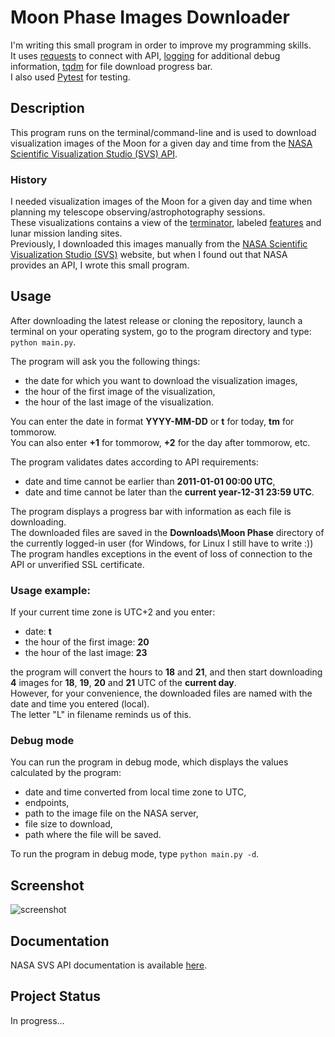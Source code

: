 # Moon Phase Images Downloader
I'm writing this small program in order to improve my programming skills.\
It uses [requests](https://requests.readthedocs.io/en/latest/) to connect with API,
[logging](https://docs.python.org/3/library/logging.html) for additional debug information,
[tqdm](https://tqdm.github.io/) for file download progress bar.\
I also used [Pytest](https://docs.pytest.org/) for testing.

## Description
This program runs on the terminal/command-line and is used to download visualization images of the Moon
for a given day and time from the [NASA Scientific Visualization Studio (SVS) API](https://nasaviz.gsfc.nasa.gov/help/#apis-dialamoon).

### History
I needed visualization images of the Moon for a given day and time when planning my telescope
observing/astrophotography sessions.\
These visualizations contains a view of the [terminator](https://en.wikipedia.org/wiki/Terminator_(solar)#Lunar_terminator),
labeled [features](https://en.wikipedia.org/wiki/List_of_lunar_features) and lunar mission landing sites.\
Previously, I downloaded this images manually from the
[NASA Scientific Visualization Studio (SVS)](https://svs.gsfc.nasa.gov/gallery/moonphase/) website, but when I found out
that NASA provides an API, I wrote this small program.

## Usage
After downloading the latest release or cloning the repository, launch a terminal on your operating system,
go to the program directory and type:
`python main.py`.

The program will ask you the following things:
- the date for which you want to download the visualization images,
- the hour of the first image of the visualization,
- the hour of the last image of the visualization.

You can enter the date in format **YYYY-MM-DD** or **t** for today, **tm** for tommorow.\
You can also enter **+1** for tommorow, **+2** for the day after tommorow, etc.

The program validates dates according to API requirements:
- date and time cannot be earlier than **2011-01-01 00:00 UTC**,
- date and time cannot be later than the **current year-12-31 23:59 UTC**.

The program displays a progress bar with information as each file is downloading.\
The downloaded files are saved in the **Downloads\Moon Phase** directory of the currently logged-in user
(for Windows, for Linux I still have to write :))\
The program handles exceptions in the event of loss of connection to the API or unverified SSL certificate.

### Usage example:
If your current time zone is UTC+2 and you enter:
- date: **t**
- the hour of the first image: **20**
- the hour of the last image: **23**

the program will convert the hours to **18** and **21**, and then start downloading **4** images for
**18**, **19**, **20** and **21** UTC of the **current day**.\
However, for your convenience, the downloaded files are named with the date and time you entered (local).\
The letter "L" in filename reminds us of this.

### Debug mode
You can run the program in debug mode, which displays the values calculated by the program:
- date and time converted from local time zone to UTC,
- endpoints,
- path to the image file on the NASA server,
- file size to download,
- path where the file will be saved.

To run the program in debug mode, type `python main.py -d`.

## Screenshot
![screenshot](https://github.com/arkadiusz-l/moon-phase-images-downloader/assets/104087320/10039636-7610-4d13-b755-b7322b8be462)

## Documentation
NASA SVS API documentation is available [here](https://nasaviz.gsfc.nasa.gov/help/#apis-dialamoon).

## Project Status
In progress...
